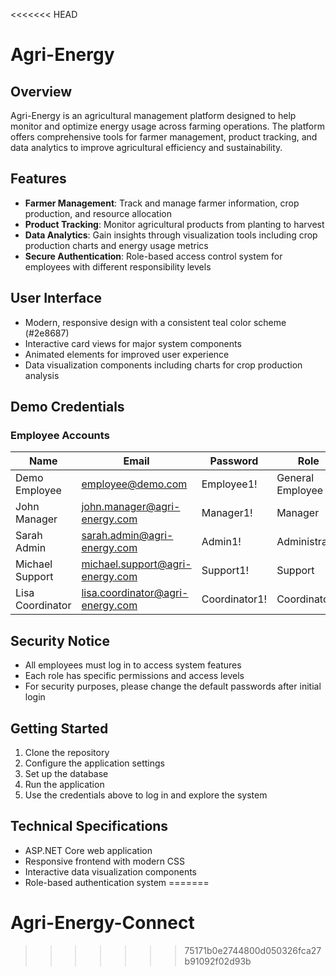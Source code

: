 <<<<<<< HEAD
# Agri-Energy

## Overview
Agri-Energy is an agricultural management platform designed to help monitor and optimize energy usage across farming operations. The platform offers comprehensive tools for farmer management, product tracking, and data analytics to improve agricultural efficiency and sustainability.

## Features

- **Farmer Management**: Track and manage farmer information, crop production, and resource allocation
- **Product Tracking**: Monitor agricultural products from planting to harvest
- **Data Analytics**: Gain insights through visualization tools including crop production charts and energy usage metrics
- **Secure Authentication**: Role-based access control system for employees with different responsibility levels

## User Interface

- Modern, responsive design with a consistent teal color scheme (#2e8687)
- Interactive card views for major system components
- Animated elements for improved user experience
- Data visualization components including charts for crop production analysis

## Demo Credentials

### Employee Accounts

| Name | Email | Password | Role |
|------|-------|----------|------|
| Demo Employee | employee@demo.com | Employee1! | General Employee |
| John Manager | john.manager@agri-energy.com | Manager1! | Manager |
| Sarah Admin | sarah.admin@agri-energy.com | Admin1! | Administrator |
| Michael Support | michael.support@agri-energy.com | Support1! | Support |
| Lisa Coordinator | lisa.coordinator@agri-energy.com | Coordinator1! | Coordinator |

## Security Notice

- All employees must log in to access system features
- Each role has specific permissions and access levels
- For security purposes, please change the default passwords after initial login

## Getting Started

1. Clone the repository
2. Configure the application settings
3. Set up the database
4. Run the application
5. Use the credentials above to log in and explore the system

## Technical Specifications

- ASP.NET Core web application
- Responsive frontend with modern CSS
- Interactive data visualization components
- Role-based authentication system
=======
# Agri-Energy-Connect
>>>>>>> 75171b0e2744800d050326fca27b91092f02d93b
